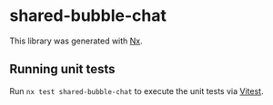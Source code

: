 # shared-bubble-chat

This library was generated with [Nx](https://nx.dev).

## Running unit tests

Run `nx test shared-bubble-chat` to execute the unit tests via [Vitest](https://vitest.dev/).

